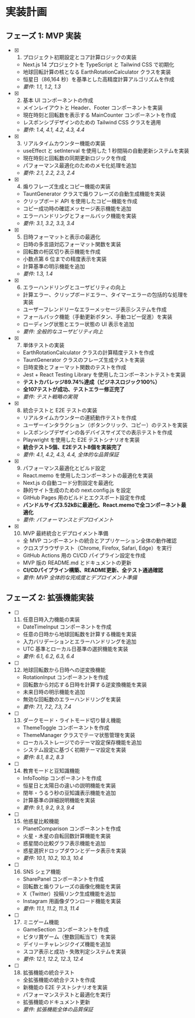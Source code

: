# 実装計画

## フェーズ 1: MVP 実装

- [x] 1. プロジェクト初期設定とコア計算ロジックの実装

  - Next.js 14 プロジェクトを TypeScript と Tailwind CSS で初期化
  - 地球回転計算の核となる EarthRotationCalculator クラスを実装
  - 恒星日（86,164 秒）を基準とした高精度計算アルゴリズムを作成
  - _要件: 1.1, 1.2, 1.3_

- [x] 2. 基本 UI コンポーネントの作成

  - メインレイアウトと Header、Footer コンポーネントを実装
  - 現在時刻と回転数を表示する MainCounter コンポーネントを作成
  - レスポンシブデザインのための Tailwind CSS クラスを適用
  - _要件: 1.4, 4.1, 4.2, 4.3, 4.4_

- [x] 3. リアルタイムカウンター機能の実装

  - useEffect と setInterval を使用した 1 秒間隔の自動更新システムを実装
  - 現在時刻と回転数の同期更新ロジックを作成
  - パフォーマンス最適化のためのメモ化処理を追加
  - _要件: 2.1, 2.2, 2.3, 2.4_

- [x] 4. 煽りフレーズ生成とコピー機能の実装

  - TauntGenerator クラスで煽りフレーズの自動生成機能を実装
  - クリップボード API を使用したコピー機能を作成
  - コピー成功時の確認メッセージ表示機能を追加
  - エラーハンドリングとフォールバック機能を実装
  - _要件: 3.1, 3.2, 3.3, 3.4_

- [x] 5. 日時フォーマットと表示の最適化

  - 日時の多言語対応フォーマット関数を実装
  - 回転数の桁区切り表示機能を作成
  - 小数点第 6 位までの精度表示を実装
  - 計算基準の明示機能を追加
  - _要件: 1.3, 1.4_

- [x] 6. エラーハンドリングとユーザビリティの向上

  - 計算エラー、クリップボードエラー、タイマーエラーの包括的な処理を実装
  - ユーザーフレンドリーなエラーメッセージ表示システムを作成
  - フォールバック機能（手動更新ボタン、手動コピー促進）を実装
  - ローディング状態とエラー状態の UI 表示を追加
  - _要件: 全般的なユーザビリティ向上_

- [x] 7. 単体テストの実装

  - EarthRotationCalculator クラスの計算精度テストを作成
  - TauntGenerator クラスのフレーズ生成テストを実装
  - 日時変換とフォーマット関数のテストを作成
  - Jest + React Testing Library を使用したコンポーネントテストを実装
  - **テストカバレッジ89.74%達成（ビジネスロジック100%）**
  - **全107テストが成功、テストエラー修正完了**
  - _要件: テスト戦略の実現_

- [x] 8. 統合テストと E2E テストの実装

  - リアルタイムカウンターの連続動作テストを作成
  - ユーザーインタラクション（ボタンクリック、コピー）のテストを実装
  - レスポンシブデザインの各デバイスサイズでの表示テストを作成
  - Playwright を使用した E2E テストシナリオを実装
  - **統合テスト5個、E2Eテスト8個を実装完了**
  - _要件: 4.1, 4.2, 4.3, 4.4, 全体的な品質保証_

- [x] 9. パフォーマンス最適化とビルド設定

  - React.memo を使用したコンポーネントの最適化を実装
  - Next.js の自動コード分割設定を最適化
  - 静的サイト生成のための next.config.js を設定
  - GitHub Pages 用のビルドとエクスポート設定を作成
  - **バンドルサイズ3.52kBに最適化、React.memoで全コンポーネント最適化**
  - _要件: パフォーマンスとデプロイメント_

- [x] 10. MVP 最終統合とデプロイメント準備
  - 全 MVP コンポーネントの統合とアプリケーション全体の動作確認
  - クロスブラウザテスト（Chrome, Firefox, Safari, Edge）を実行
  - GitHub Actions 用の CI/CD パイプライン設定を作成
  - MVP 版の README.md とドキュメントの更新
  - **CI/CDパイプライン構築、README更新、全テスト通過確認**
  - _要件: MVP 全体的な完成度とデプロイメント準備_

## フェーズ 2: 拡張機能実装

- [ ] 11. 任意日時入力機能の実装

  - DateTimeInput コンポーネントを作成
  - 任意の日時から地球回転数を計算する機能を実装
  - 入力バリデーションとエラーハンドリングを追加
  - UTC 基準とローカル日基準の選択機能を実装
  - _要件: 6.1, 6.2, 6.3, 6.4_

- [ ] 12. 地球回転数から日時への逆変換機能

  - RotationInput コンポーネントを作成
  - 回転数から対応する日時を計算する逆変換機能を実装
  - 未来日時の明示機能を追加
  - 無効な回転数のエラーハンドリングを実装
  - _要件: 7.1, 7.2, 7.3, 7.4_

- [ ] 13. ダークモード・ライトモード切り替え機能

  - ThemeToggle コンポーネントを作成
  - ThemeManager クラスでテーマ状態管理を実装
  - ローカルストレージでのテーマ設定保存機能を追加
  - システム設定に基づく初期テーマ設定を実装
  - _要件: 8.1, 8.2, 8.3_

- [ ] 14. 教育モードと豆知識機能

  - InfoTooltip コンポーネントを作成
  - 恒星日と太陽日の違いの説明機能を実装
  - 閏年・うるう秒の豆知識表示機能を追加
  - 計算基準の詳細説明機能を実装
  - _要件: 9.1, 9.2, 9.3, 9.4_

- [ ] 15. 他惑星比較機能

  - PlanetComparison コンポーネントを作成
  - 火星・木星の自転回数計算機能を実装
  - 惑星間の比較グラフ表示機能を追加
  - 惑星選択ドロップダウンとデータ表示を実装
  - _要件: 10.1, 10.2, 10.3, 10.4_

- [ ] 16. SNS シェア機能

  - SharePanel コンポーネントを作成
  - 回転数と煽りフレーズの画像化機能を実装
  - X（Twitter）投稿リンク生成機能を追加
  - Instagram 用画像ダウンロード機能を実装
  - _要件: 11.1, 11.2, 11.3, 11.4_

- [ ] 17. ミニゲーム機能

  - GameSection コンポーネントを作成
  - ピタリ賞ゲーム（整数回転当て）を実装
  - デイリーチャレンジクイズ機能を追加
  - スコア表示と成功・失敗判定システムを実装
  - _要件: 12.1, 12.2, 12.3, 12.4_

- [ ] 18. 拡張機能の統合テスト
  - 全拡張機能の統合テストを作成
  - 新機能の E2E テストシナリオを実装
  - パフォーマンステストと最適化を実行
  - 拡張機能のドキュメント更新
  - _要件: 拡張機能全体の品質保証_
